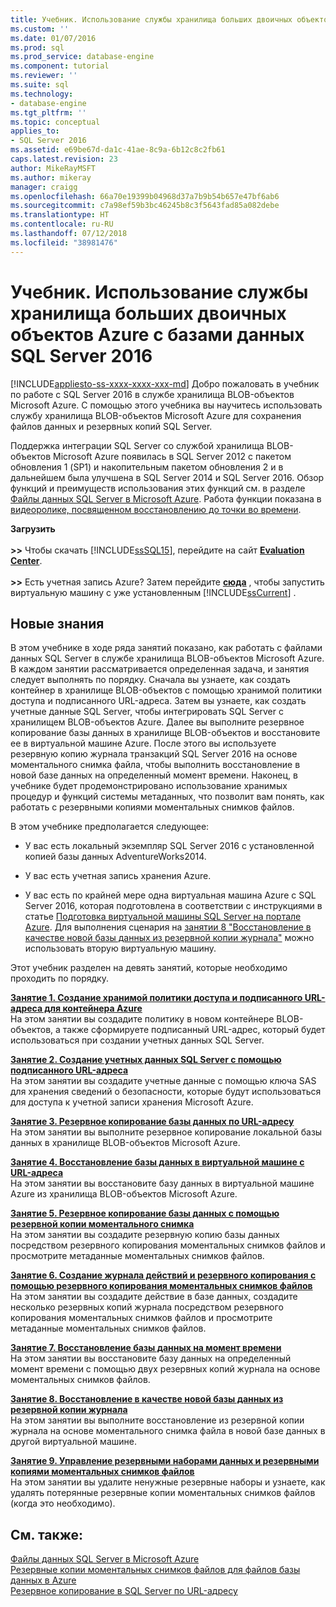 ```yaml
---
title: Учебник. Использование службы хранилища больших двоичных объектов Azure с базами данных SQL Server 2016 | Документация Майкрософт
ms.custom: ''
ms.date: 01/07/2016
ms.prod: sql
ms.prod_service: database-engine
ms.component: tutorial
ms.reviewer: ''
ms.suite: sql
ms.technology:
- database-engine
ms.tgt_pltfrm: ''
ms.topic: conceptual
applies_to:
- SQL Server 2016
ms.assetid: e69be67d-da1c-41ae-8c9a-6b12c8c2fb61
caps.latest.revision: 23
author: MikeRayMSFT
ms.author: mikeray
manager: craigg
ms.openlocfilehash: 66a70e19399b04968d37a7b9b54b657e47bf6ab6
ms.sourcegitcommit: c7a98ef59b3bc46245b8c3f5643fad85a082debe
ms.translationtype: HT
ms.contentlocale: ru-RU
ms.lasthandoff: 07/12/2018
ms.locfileid: "38981476"
---
```

# <a name="tutorial-use-azure-blob-storage-service-with-sql-server-2016"></a>Учебник. Использование службы хранилища больших двоичных объектов Azure с базами данных SQL Server 2016
[!INCLUDE[appliesto-ss-xxxx-xxxx-xxx-md](../includes/appliesto-ss-xxxx-xxxx-xxx-md.md)]
Добро пожаловать в учебник по работе с SQL Server 2016 в службе хранилища BLOB-объектов Microsoft Azure. С помощью этого учебника вы научитесь использовать службу хранилища BLOB-объектов Microsoft Azure для сохранения файлов данных и резервных копий SQL Server.  
  
Поддержка интеграции SQL Server со службой хранилища BLOB-объектов Microsoft Azure появилась в SQL Server 2012 с пакетом обновления 1 (SP1) и накопительным пакетом обновления  2 и в дальнейшем была улучшена в SQL Server 2014 и SQL Server 2016. Обзор функций и преимуществ использования этих функций см. в разделе [Файлы данных SQL Server в Microsoft Azure](../relational-databases/databases/sql-server-data-files-in-microsoft-azure.md). Работа функции показана в [видеоролике, посвященном восстановлению до точки во времени](https://channel9.msdn.com/Blogs/Windows-Azure/File-Snapshot-Backups-Demo).  
  
  
**Загрузить**<br /><br />**>>**  Чтобы скачать [!INCLUDE[ssSQL15](../includes/sssql15-md.md)], перейдите на сайт  **[Evaluation Center](https://www.microsoft.com/en-us/evalcenter/evaluate-sql-server-2016)**.<br /><br />**>>**  Есть учетная запись Azure?  Затем перейдите **[сюда](https://azure.microsoft.com/services/virtual-machines/sql-server/)** , чтобы запустить виртуальную машину с уже установленным [!INCLUDE[ssCurrent](../includes/sscurrent-md.md)] .  
  
## <a name="what-you-will-learn"></a>Новые знания  
В этом учебнике в ходе ряда занятий показано, как работать с файлами данных SQL Server в службе хранилища BLOB-объектов Microsoft Azure. В каждом занятии рассматривается определенная задача, и занятия следует выполнять по порядку. Сначала вы узнаете, как создать контейнер в хранилище BLOB-объектов с помощью хранимой политики доступа и подписанного URL-адреса. Затем вы узнаете, как создать учетные данные SQL Server, чтобы интегрировать SQL Server с хранилищем BLOB-объектов Azure. Далее вы выполните резервное копирование базы данных в хранилище BLOB-объектов и восстановите ее в виртуальной машине Azure. После этого вы используете резервную копию журнала транзакций SQL Server 2016 на основе моментального снимка файла, чтобы выполнить восстановление в новой базе данных на определенный момент времени. Наконец, в учебнике будет продемонстрировано использование хранимых процедур и функций системы метаданных, что позволит вам понять, как работать с резервными копиями моментальных снимков файлов.  
  
В этом учебнике предполагается следующее:  
  
-   У вас есть локальный экземпляр SQL Server 2016 с установленной копией базы данных AdventureWorks2014.  
  
-   У вас есть учетная запись хранения Azure.  
  
-   У вас есть по крайней мере одна виртуальная машина Azure с SQL Server 2016, которая подготовлена в соответствии с инструкциями в статье [Подготовка виртуальной машины SQL Server на портале Azure](https://azure.microsoft.com/documentation/articles/virtual-machines-provision-sql-server/). Для выполнения сценария на [занятии 8 "Восстановление в качестве новой базы данных из резервной копии журнала"](../relational-databases/lesson-8-restore-as-new-database-from-log-backup.md) можно использовать вторую виртуальную машину.  
  
Этот учебник разделен на девять занятий, которые необходимо проходить по порядку.  
  
**[Занятие 1. Создание хранимой политики доступа и подписанного URL-адреса для контейнера Azure](../relational-databases/lesson-1-create-stored-access-policy-and-shared-access-signature.md)**  
На этом занятии вы создадите политику в новом контейнере BLOB-объектов, а также сформируете подписанный URL-адрес, который будет использоваться при создании учетных данных SQL Server.  
  
**[Занятие 2. Создание учетных данных SQL Server с помощью подписанного URL-адреса](../relational-databases/lesson-2-create-a-sql-server-credential-using-a-shared-access-signature.md)**  
На этом занятии вы создадите учетные данные с помощью ключа SAS для хранения сведений о безопасности, которые будут использоваться для доступа к учетной записи хранения Microsoft Azure.  
  
**[Занятие 3. Резервное копирование базы данных по URL-адресу](../relational-databases/lesson-3-database-backup-to-url.md)**  
На этом занятии вы выполните резервное копирование локальной базы данных в хранилище BLOB-объектов Microsoft Azure.  
  
**[Занятие 4. Восстановление базы данных в виртуальной машине с URL-адреса](../relational-databases/lesson-4-restore-database-to-virtual-machine-from-url.md)**  
На этом занятии вы восстановите базу данных в виртуальной машине Azure из хранилища BLOB-объектов Microsoft Azure.  
  
**[Занятие 5. Резервное копирование базы данных с помощью резервной копии моментального снимка](../relational-databases/lesson-5-backup-database-using-file-snapshot-backup.md)**  
На этом занятии вы создадите резервную копию базы данных посредством резервного копирования моментальных снимков файлов и просмотрите метаданные моментальных снимков файлов.  
  
**[Занятие 6. Создание журнала действий и резервного копирования с помощью резервного копирования моментальных снимков файлов](../relational-databases/lesson-6-generate-activity-and-backup-log-using-file-snapshot-backup.md)**  
На этом занятии вы создадите действие в базе данных, создадите несколько резервных копий журнала посредством резервного копирования моментальных снимков файлов и просмотрите метаданные моментальных снимков файлов.  
  
**[Занятие 7. Восстановление базы данных на момент времени](../relational-databases/lesson-7-restore-a-database-to-a-point-in-time.md)**  
На этом занятии вы восстановите базу данных на определенный момент времени с помощью двух резервных копий журнала на основе моментальных снимков файлов.  
  
**[Занятие 8. Восстановление в качестве новой базы данных из резервной копии журнала](../relational-databases/lesson-8-restore-as-new-database-from-log-backup.md)**  
На этом занятии вы выполните восстановление из резервной копии журнала на основе моментального снимка файла в новой базе данных в другой виртуальной машине.  
  
**[Занятие 9. Управление резервными наборами данных и резервными копиями моментальных снимков файлов](../relational-databases/lesson-9-manage-backup-sets-and-file-snapshot-backups.md)**  
На этом занятии вы удалите ненужные резервные наборы и узнаете, как удалять потерянные резервные копии моментальных снимков файлов (когда это необходимо).  
  
## <a name="see-also"></a>См. также:  
[Файлы данных SQL Server в Microsoft Azure](../relational-databases/databases/sql-server-data-files-in-microsoft-azure.md)  
[Резервные копии моментальных снимков файлов для файлов базы данных в Azure](../relational-databases/backup-restore/file-snapshot-backups-for-database-files-in-azure.md)  
[Резервное копирование в SQL Server по URL-адресу](../relational-databases/backup-restore/sql-server-backup-to-url.md)  
  
  
  

